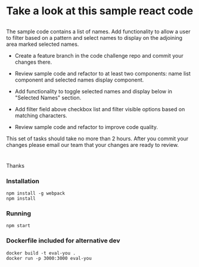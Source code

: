# Take a look at this sample react code
##
The sample code contains a list of names. Add functionality to allow a user to
filter based on a pattern and select names to display on the adjoining area marked selected names.

- Create a feature branch in the code challenge repo and commit your changes there.

- Review sample code and refactor to at least two components: name list component and selected names display component.

- Add functionality to toggle selected names and display below in "Selected Names" section.

- Add filter field above checkbox list and filter visible options based on matching characters.

- Review sample code and refactor to improve code quality.


This set of tasks should take no more than 2 hours. After you commit your changes please email our team that your changes are ready to review.

#
Thanks

### Installation
    npm install -g webpack
    npm install

### Running
    npm start

### Dockerfile included for alternative dev
    docker build -t eval-you .
    docker run -p 3000:3000 eval-you
